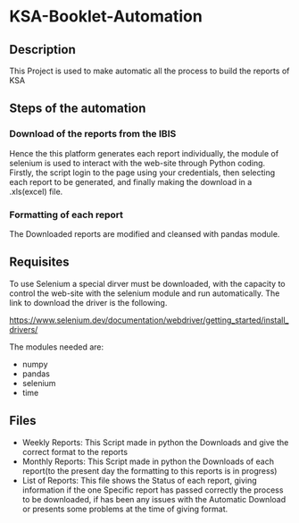 # KSA-Booklet-Automation

## Description

This Project is used to make automatic all the process to build the reports of KSA

## Steps of the automation

### Download of the reports from the IBIS 
Hence the this platform generates each report individually, the module of selenium is used to interact with the web-site through Python coding.
Firstly, the script login to the page using your credentials, then selecting each report to be generated, and finally making the download in a .xls(excel) file.
### Formatting of each report
The Downloaded reports are modified and cleansed with pandas module.

## Requisites
To use Selenium a special dirver must be downloaded, with the capacity to control the web-site with the selenium module and run automatically.
The link to download the driver is the following. 

https://www.selenium.dev/documentation/webdriver/getting_started/install_drivers/

The modules needed are:
* numpy
* pandas
* selenium
* time

## Files

* Weekly Reports: This Script made in python the Downloads and give the correct format to the reports
* Monthly Reports: This Script made in python the Downloads of each report(to the present day the formatting to this reports is in progress)
* List of Reports: This file shows the Status of each report, giving information if the one Specific report has passed correctly the process to be downloaded, if has been any issues with the Automatic Download or presents some problems at the time of giving format.

